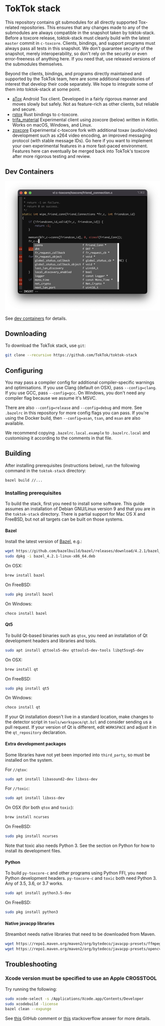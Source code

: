 # TokTok stack

This repository contains git submodules for all directly supported Tox-related
repositories. This ensures that any changes made to any of the submodules are
always compatible in the snapshot taken by toktok-stack. Before a toxcore
release, toktok-stack must cleanly build with the latest `master` commit in
`c-toxcore`. Clients, bindings, and support programs must always pass all tests
in this snapshot. We don't guarantee security of the snapshot, merely
interoperability, so don't rely on the security or even error-freeness of
anything here. If you need that, use released versions of the submodules
themselves.

Beyond the clients, bindings, and programs directly maintained and supported by
the TokTok team, here are some additional repositories of interest that develop
their code separately. We hope to integrate some of them into toktok-stack at
some point.

- [aTox](https://github.com/evilcorpltd/aTox) Android Tox client. Developed in a
  fairly rigorous manner and moves slowly but safely. Not as feature-rich as
  other clients, but reliable and secure.
- [rstox](https://github.com/tox-rs/rstox) Rust bindings to c-toxcore.
- [trifa_material](https://github.com/Zoxcore/trifa_material) Experimental
  client using zoxcore (below) written in Kotlin. Works on macOS, Windows, and
  Linux.
- [zoxcore](https://github.com/Zoxcore/c-toxcore) Experimental c-toxcore fork
  with additional toxav (audio/video) development such as x264 video encoding,
  an improved messaging protocol (with stable message IDs). Go here if you want
  to implement your own experimental features in a more fast-paced environment.
  Features here can eventually be merged back into TokTok's toxcore after more
  rigorous testing and review.

## Dev Containers

![YouCompleteMe](tools/built/dev/vim.png)

See [dev containers](tools/built/dev) for details.

## Downloading

To download the TokTok stack, use `git`:

```sh
git clone --recursive https://github.com/TokTok/toktok-stack
```

## Configuring

You may pass a compiler config for additional compiler-specific warnings and
optimisations. If you use Clang (default on OSX), pass `--config=clang`. If you
use GCC, pass `--config=gcc`. On Windows, you don't need any compiler flag
because we assume it's MSVC.

There are also `--config=release` and `--config=debug` and more. See `.bazelrc`
in this repository for more config flags you can pass. If you're using the
Docker build, then `--config=asan`, `tsan`, and `msan` are also available.

We recommend copying `.bazelrc.local.example` to `.bazelrc.local` and
customising it according to the comments in that file.

## Building

After installing prerequisites (instructions below), run the following command
in the `toktok-stack` directory:

```sh
bazel build //...
```

### Installing prerequisites

To build the stack, first you need to install some software. This guide assumes
an installation of Debian GNU/Linux version 9 and that you are in the
`toktok-stack` directory. There is partial support for Mac OS X and FreeBSD, but
not all targets can be built on those systems.

#### Bazel

Install the latest version of
[Bazel](https://github.com/bazelbuild/bazel/releases), e.g.:

```sh
wget https://github.com/bazelbuild/bazel/releases/download/4.2.1/bazel_4.2.1-linux-x86_64.deb
sudo dpkg -i bazel_4.2.1-linux-x86_64.deb
```

On OSX:

```sh
brew install bazel
```

On FreeBSD:

```sh
sudo pkg install bazel
```

On Windows:

```sh
choco install bazel
```

#### Qt5

To build Qt-based binaries such as `qtox`, you need an installation of Qt
development headers and libraries and tools.

```sh
sudo apt install qttools5-dev qttools5-dev-tools libqt5svg5-dev
```

On OSX:

```sh
brew install qt
```

On FreeBSD:

```sh
sudo pkg install qt5
```

On Windows:

```sh
choco install qt
```

If your Qt installation doesn't live in a standard location, make changes to the
detector script in `tools/workspace/qt.bzl` and consider sending us a pull
request. If your version of Qt is different, edit `WORKSPACE` and adjust it in
the `qt_repository` declaration.

#### Extra development packages

Some libraries have not yet been imported into `third_party`, so must be
installed on the system.

For `//qtox`:

```sh
sudo apt install libasound2-dev libxss-dev
```

For `//toxic`:

```sh
sudo apt install libxss-dev
```

On OSX (for both `qtox` and `toxic`):

```sh
brew install ncurses
```

On FreeBSD:

```sh
sudo pkg install ncurses
```

Note that toxic also needs Python 3. See the section on Python for how to
install its development files.

#### Python

To build `py-toxcore-c` and other programs using Python FFI, you need Python
development headers. `py-toxcore-c` and `toxic` both need Python 3. Any of 3.5,
3.6, or 3.7 works.

```sh
sudo apt install python3.5-dev
```

On FreeBSD:

```sh
sudo pkg install python3
```

#### Native javacpp libraries

Streambot needs native libraries that need to be downloaded from Maven.

```sh
wget https://repo1.maven.org/maven2/org/bytedeco/javacpp-presets/ffmpeg/3.4.1-1.4/ffmpeg-3.4.1-1.4-linux-x86_64.jar -O third_party/javacpp/ffmpeg/jar/ffmpeg-3.4.1-1.4-linux-x86_64.jar
wget https://repo1.maven.org/maven2/org/bytedeco/javacpp-presets/opencv/3.4.0-1.4/opencv-3.4.0-1.4-linux-x86_64.jar -O third_party/javacpp/opencv/jar/opencv-3.4.0-1.4-linux-x86_64.jar
```

## Troubleshooting

### Xcode version must be specified to use an Apple CROSSTOOL

Try running the following:

```sh
sudo xcode-select -s /Applications/Xcode.app/Contents/Developer
sudo xcodebuild -license
bazel clean --expunge
```

See
[this](https://github.com/bazelbuild/bazel/issues/4314#issuecomment-370172472)
GitHub comment or [this](https://stackoverflow.com/a/46460129) stackoverflow
answer for more details.
